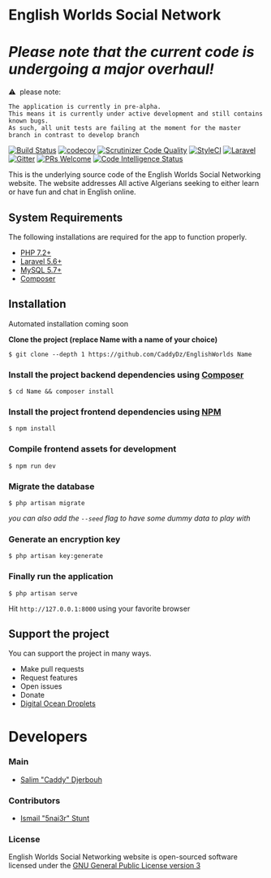 # English Worlds Social Network
# *Please note that the current code is undergoing a **major** overhaul!*
&#x26A0;&nbsp; please note:
```
The application is currently in pre-alpha.
This means it is currently under active development and still contains known bugs.
As such, all unit tests are failing at the moment for the master branch in contrast to develop branch
```
[![Build Status](https://travis-ci.org/CaddyDz/EnglishWorlds.svg?branch=develop)](https://travis-ci.org/CaddyDz/EnglishWorlds)
[![codecov](https://codecov.io/gh/CaddyDz/EnglishWorlds/branch/develop/graph/badge.svg)](https://codecov.io/gh/CaddyDz/EnglishWorlds)
[![Scrutinizer Code Quality](https://scrutinizer-ci.com/g/CaddyDz/EnglishWorlds/badges/quality-score.png?b=develop)](https://scrutinizer-ci.com/g/CaddyDz/EnglishWorlds/?branch=develop)
[![StyleCI](https://github.styleci.io/repos/69740118/shield?branch=develop)](https://github.styleci.io/repos/69740118)
[![Laravel](https://img.shields.io/badge/Powered%20by-Laravel%20Framework-red.svg)](https://laravel.com/)
[![Gitter](https://img.shields.io/gitter/room/EnglishDz/Lobby.svg?style=flat-square)](https://gitter.im/EnglishDz/Lobby)
[![PRs Welcome](https://img.shields.io/badge/PRs-welcome-brightgreen.svg?style=flat-square)](http://makeapullrequest.com)
[![Code Intelligence Status](https://scrutinizer-ci.com/g/CaddyDz/EnglishWorlds/badges/code-intelligence.svg?b=develop)](https://scrutinizer-ci.com/code-intelligence)

This is the underlying source code of the English Worlds Social Networking website.
The website addresses All active Algerians seeking to either learn or have fun and chat in English online.

## System Requirements

The following installations are required for the app to function properly.

* [PHP 7.2+](http://php.net/manual/en/install.php)
* [Laravel 5.6+](https://laravel.com/docs/5.6#installation)
* [MySQL 5.7+](https://dev.mysql.com/doc/refman/5.7/en/installing.html)
* [Composer](https://getcomposer.org/doc/00-intro.md)

## Installation

Automated installation coming soon

**Clone the project (replace Name with a name of your choice)**

``` shell
$ git clone --depth 1 https://github.com/CaddyDz/EnglishWorlds Name
```

### Install the project backend dependencies using [Composer](https://getcomposer.org/)

``` shell
$ cd Name && composer install
```

### Install the project frontend dependencies using [NPM](https://www.npmjs.com/)

``` shell
$ npm install
```

### Compile frontend assets for development

``` shell
$ npm run dev
```

### Migrate the database

``` shell
$ php artisan migrate
```
*you can also add the `--seed` flag to have some dummy data to play with*

### Generate an encryption key

``` shell
$ php artisan key:generate
```

### Finally run the application

``` shell
$ php artisan serve
```

Hit ``http://127.0.0.1:8000`` using your favorite browser

## Support the project
You can support the project in many ways.
- Make pull requests
- Request features
- Open issues
- Donate
- [Digital Ocean Droplets](https://m.do.co/c/1d3a577130a4)

# Developers
### Main
- [Salim "Caddy" Djerbouh](https://github.com/CaddyDz/)

### Contributors
- [Ismail "5nai3r" Stunt](https://github.com/5nai3r)

### License

English Worlds Social Networking website is open-sourced software licensed under the [GNU General Public License version 3](https://opensource.org/licenses/GPL-3.0)

